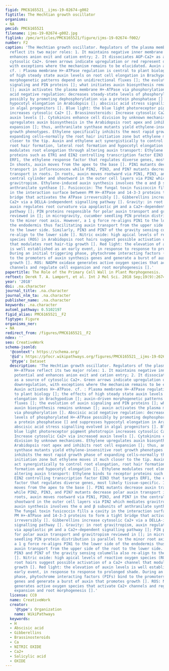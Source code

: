 ```yaml
---
figid: PMC6165521__ijms-19-02674-g002
figtitle: The Hechtian growth oscillator
organisms:
- NA
pmcid: PMC6165521
filename: ijms-19-02674-g002.jpg
figlink: /pmc/articles/PMC6165521/figure/ijms-19-02674-f002/
number: F2
caption: 'The Hechtian growth oscillator. Regulators of the plasma membrane H+-ATPase
  reflect its two major roles: 1. It maintains negative inner membrane potential and
  enhances anion exit and cation entry; 2. It dissociates AGP-Ca2+ as a source of
  cytosolic Ca2+. Green arrows indicate upregulation or red represent downregulation,
  with exceptions where the mechanism remains to be elucidated. Auxin activates H+-ATPase.
  cf. : Plasma membrane H+-ATPase regulation is central to plant biology []; the effects
  of high steady state auxin levels on root cell elongation in Brachypodium []; auxin-driven
  morphogenetic patterns depend on unidirectional fluxes []; the evolution of auxin
  signaling and PIN proteins []; what initiates auxin biosynthesis remains unknown
  []; auxin activates the plasma membrane H+-ATPase via phosphorylation []. Abscisic
  acid negative regulation: decreases steady-state levels of phosphorylated H+-ATPase
  possibly by promoting dephosphorylation via a protein phosphatase [] and suppresses
  hypocotyl elongation in Arabidopsis []; abscisic acid stress signalling evolved
  in algal progenitors []. Blue light: the blue light photoreceptor pigment phototropin
  increases cytosolic Ca2+ []. Brassinosteroids: Increase cytosolic Ca2+ via increased
  auxin levels []. Cytokinins enhance cell division by unknown mechanisms. Ethylene
  upregulates auxin biosynthesis in the Arabidopsis root apex and inhibits root cell
  expansion []; thus, anthranilate synthase mutants yield ethylene-insensitive root
  growth phenotypes. Ethylene specifically inhibits the most rapid growth phase of
  expanding cells—normally the root hair initiation zone but ethylene moves it much
  closer to the tip. Auxin and ethylene act synergistically to control root elongation,
  root hair formation, lateral root formation and hypocotyl elongation []. Ethylene
  modulates root elongation through altering auxin transport: Ethylene binds to receptor
  proteins such as ETR1 and EIN2 controlling transcription factor EIN3 that targets
  ERF1, the ethylene response factor that regulates diverse genes, most likely tissue-specific.
  In shoots, auxin moves from the apex to the base []. PIN1 mutants decrease auxin
  transport in inflorescences while PIN2, PIN3, and PIN7 mutants decrease polar auxin
  transport in roots. In roots, auxin moves rootward via PIN1, PIN3, and PIN7 in the
  central cylinder and shootward in the outer cell layers via PIN2 which mediates
  gravitropism. Ethylene-induced auxin synthesis involves the α and β subunits of
  anthranilate synthase []. Fusicoccin: The fungal toxin fusicoccin fills a cavity
  in the interaction surface between PM H+-ATPase and 14-3-3 proteins to form a tight
  bridge that activates the ATPase irreversibly []. Gibberellins increase cytosolic
  Ca2+ via a DELLA-independent signalling pathway []. Gravity: in root gravitropism,
  auxin regulates root curvature via apoplastic pH and a Ca2+-dependent signalling
  pathway []; PIN proteins responsible for polar auxin transport and gravitropism
  reviewed in []; in microgravity, cucumber seedling PIN protein distribution is parallel
  to the minor root axis. However, a 1 g force re-aligns PIN1 to the lower side of
  the endodermis thus facilitating auxin transport from the upper side of the root
  to the lower side. Similarly, PIN3 and PIN7 of the gravity sensing columella also
  re-align to the lower side []. Nitric oxide: high apical levels of reactive oxygen
  species (ROS) in Arabidopsis root hairs suggest possible activation of a Ca2+ channel
  that modulates root hair-tip growth []. Red light: the elevation of auxin levels
  is well established as an early event, in response to response to prolonged shade.
  During an initial triggering phase, phytochrome interacting factors (PIFs) bind
  to the promoters of auxin synthesis genes and generate a burst of auxin that promotes
  growth []. ROS: NADPH oxidase generates active oxygen species that activate Ca2+
  channels and regulate cell expansion and root morphogenesis [].'
papertitle: The Role of the Primary Cell Wall in Plant Morphogenesis.
reftext: Derek T. A. Lamport, et al. Int J Mol Sci. 2018 Sep;19(9):2674.
year: '2018'
doi: .na.character
journal_title: .na.character
journal_nlm_ta: .na.character
publisher_name: .na.character
keywords: .na.character
automl_pathway: 0.5102197
figid_alias: PMC6165521__F2
figtype: Figure
organisms_ner:
- NA
redirect_from: /figures/PMC6165521__F2
ndex: ''
seo: CreativeWork
schema-jsonld:
  '@context': https://schema.org/
  '@id': https://pfocr.wikipathways.org/figures/PMC6165521__ijms-19-02674-g002.html
  '@type': Dataset
  description: 'The Hechtian growth oscillator. Regulators of the plasma membrane
    H+-ATPase reflect its two major roles: 1. It maintains negative inner membrane
    potential and enhances anion exit and cation entry; 2. It dissociates AGP-Ca2+
    as a source of cytosolic Ca2+. Green arrows indicate upregulation or red represent
    downregulation, with exceptions where the mechanism remains to be elucidated.
    Auxin activates H+-ATPase. cf. : Plasma membrane H+-ATPase regulation is central
    to plant biology []; the effects of high steady state auxin levels on root cell
    elongation in Brachypodium []; auxin-driven morphogenetic patterns depend on unidirectional
    fluxes []; the evolution of auxin signaling and PIN proteins []; what initiates
    auxin biosynthesis remains unknown []; auxin activates the plasma membrane H+-ATPase
    via phosphorylation []. Abscisic acid negative regulation: decreases steady-state
    levels of phosphorylated H+-ATPase possibly by promoting dephosphorylation via
    a protein phosphatase [] and suppresses hypocotyl elongation in Arabidopsis [];
    abscisic acid stress signalling evolved in algal progenitors []. Blue light: the
    blue light photoreceptor pigment phototropin increases cytosolic Ca2+ []. Brassinosteroids:
    Increase cytosolic Ca2+ via increased auxin levels []. Cytokinins enhance cell
    division by unknown mechanisms. Ethylene upregulates auxin biosynthesis in the
    Arabidopsis root apex and inhibits root cell expansion []; thus, anthranilate
    synthase mutants yield ethylene-insensitive root growth phenotypes. Ethylene specifically
    inhibits the most rapid growth phase of expanding cells—normally the root hair
    initiation zone but ethylene moves it much closer to the tip. Auxin and ethylene
    act synergistically to control root elongation, root hair formation, lateral root
    formation and hypocotyl elongation []. Ethylene modulates root elongation through
    altering auxin transport: Ethylene binds to receptor proteins such as ETR1 and
    EIN2 controlling transcription factor EIN3 that targets ERF1, the ethylene response
    factor that regulates diverse genes, most likely tissue-specific. In shoots, auxin
    moves from the apex to the base []. PIN1 mutants decrease auxin transport in inflorescences
    while PIN2, PIN3, and PIN7 mutants decrease polar auxin transport in roots. In
    roots, auxin moves rootward via PIN1, PIN3, and PIN7 in the central cylinder and
    shootward in the outer cell layers via PIN2 which mediates gravitropism. Ethylene-induced
    auxin synthesis involves the α and β subunits of anthranilate synthase []. Fusicoccin:
    The fungal toxin fusicoccin fills a cavity in the interaction surface between
    PM H+-ATPase and 14-3-3 proteins to form a tight bridge that activates the ATPase
    irreversibly []. Gibberellins increase cytosolic Ca2+ via a DELLA-independent
    signalling pathway []. Gravity: in root gravitropism, auxin regulates root curvature
    via apoplastic pH and a Ca2+-dependent signalling pathway []; PIN proteins responsible
    for polar auxin transport and gravitropism reviewed in []; in microgravity, cucumber
    seedling PIN protein distribution is parallel to the minor root axis. However,
    a 1 g force re-aligns PIN1 to the lower side of the endodermis thus facilitating
    auxin transport from the upper side of the root to the lower side. Similarly,
    PIN3 and PIN7 of the gravity sensing columella also re-align to the lower side
    []. Nitric oxide: high apical levels of reactive oxygen species (ROS) in Arabidopsis
    root hairs suggest possible activation of a Ca2+ channel that modulates root hair-tip
    growth []. Red light: the elevation of auxin levels is well established as an
    early event, in response to response to prolonged shade. During an initial triggering
    phase, phytochrome interacting factors (PIFs) bind to the promoters of auxin synthesis
    genes and generate a burst of auxin that promotes growth []. ROS: NADPH oxidase
    generates active oxygen species that activate Ca2+ channels and regulate cell
    expansion and root morphogenesis [].'
  license: CC0
  name: CreativeWork
  creator:
    '@type': Organization
    name: WikiPathways
  keywords:
  - H
  - Abscisic acid
  - Gibberellins
  - Brassinosteroids
  - Ca
  - NITRIC OXIDE
  - Ca2+
  - Salicylic acid
  - OXIDE
---
```


